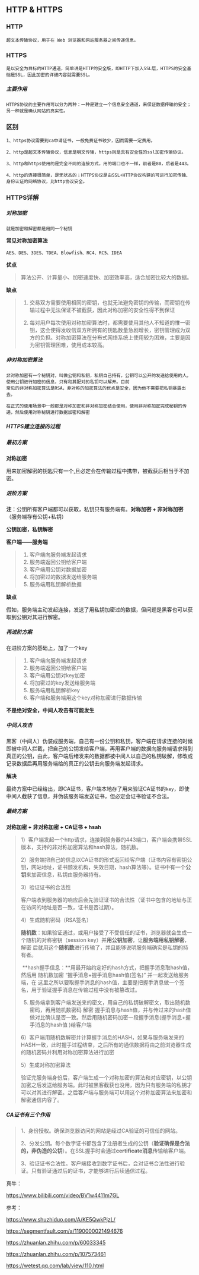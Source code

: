 ## HTTP & HTTPS

### HTTP

~~~
超文本传输协议，用于在 Web 浏览器和网站服务器之间传递信息。
~~~

### HTTPS

~~~
是以安全为目标的HTTP通道，简单讲是HTTP的安全版，即HTTP下加入SSL层，HTTPS的安全基础是SSL，因此加密的详细内容就需要SSL。
~~~

##### 主要作用

~~~
HTTPS协议的主要作用可以分为两种：一种是建立一个信息安全通道，来保证数据传输的安全；另一种就是确认网站的真实性。
~~~

### 区别

~~~
1、https协议需要到ca申请证书，一般免费证书较少，因而需要一定费用。

2、http是超文本传输协议，信息是明文传输，https则是具有安全性的ssl加密传输协议。

3、http和https使用的是完全不同的连接方式，用的端口也不一样，前者是80，后者是443。

4、http的连接很简单，是无状态的；HTTPS协议是由SSL+HTTP协议构建的可进行加密传输、身份认证的网络协议，比http协议安全。
~~~

### HTTPS详解

##### 对称加密

~~~
就是加密和解密都是用同一个秘钥

~~~

**常见对称加密算法**

~~~
AES、DES、3DES、TDEA、Blowfish、RC4、RC5、IDEA
~~~

**优点**

>算法公开、计算量小、加密速度快、加密效率高，适合加密比较大的数据。

**缺点**

>1. 交易双方需要使用相同的密钥，也就无法避免密钥的传输，而密钥在传输过程中无法保证不被截获，因此对称加密的安全性得不到保证
>
>   
>
>2. 每对用户每次使用对称加密算法时，都需要使用其他人不知道的惟一密钥，这会使得发收信双方所拥有的钥匙数量急剧增长，密钥管理成为双方的负担。对称加密算法在分布式网络系统上使用较为困难，主要是因为密钥管理困难，使用成本较高。
>
>

##### 非对称加密算法

~~~
非对称加密有一个秘钥对，叫做公钥和私钥，私钥自己持有，公钥可以公开的发送给使用的人。使用公钥进行加密的信息，只有和其配对的私钥可以解开。目前
常见的非对称加密算法是RSA，非对称的加密算法的优点是安全，因为他不需要把私钥暴露出去。

在正式的使用场景中一般都是对称加密和非对称加密结合使用，使用非对称加密完成秘钥的传递，然后使用对称秘钥进行数据加密和解密
~~~

##### HTTPS建立连接的过程

##### 最初方案

**对称加密**

用来加密解密的钥匙只有一个,且必定会在传输过程中携带，被截获后相当于不加密。

##### 进阶方案

**注**：公钥所有客户端都可以获取，私钥只有服务端有。**对称加密 + 非对称加密**（服务端存有公钥+私钥）

**公钥加密，私钥解密**

**客户端——服务端**

> 1. 客户端向服务端发起请求
> 2. 服务端返回公钥给客户端
> 3. 客户端用公钥对数据加密
> 4. 将加密过的数据发送给服务端
> 5. 服务端用私钥解析数据

**缺点**

假如，服务端主动发起连接，发送了用私钥加密过的数据，但问题是黑客也可以获取到公钥对其进行解密。

##### 再进阶方案

在进阶方案的基础上，加了一个key

> 1. 客户端向服务端发起请求
> 2. 服务端返回公钥给客户端
> 3. 客户端用公钥对key加密
> 4. 将加密过的key发送给服务端
> 5. 服务端用私钥解析key
> 6. 客户端和服务端用这个key对称加密进行数据传输

**不是绝对安全，中间人攻击有可能发生**

##### 中间人攻击

黑客（中间人）伪装成服务端，自己有一份公钥和私钥，客户端在请求连接的时候即被中间人拦截，把自己的公钥发给客户端，再用客户端的数据向服务端请求得到真正的公钥，由此，客户端后绪发来的数据都被中间人以自己的私钥破解，修改或记录数据后再用服务端给的真正的公钥去向服务端发起请求。

**解决**

最终方案中已经给出，即CA证书，客户端本地存了用来验证CA证书的`key`，即使中间人截获了信息，并伪装服务端发送证书，但必定会证书验证不合法。

##### 最终方案

**对称加密 + 非对称加密 + CA证书 + hsah** 

>1）客户端发起一个http请求，连接到服务器的443端口，客户端会携带SSL版本，支持的非对称加密算法和hash算法，随机数。
>
>2）服务端把自己的信息以CA证书的形式返回给客户端（证书内容有密钥公钥，网站地址，证书颁发机构，失效日期，hash算法等）。证书中有一个**公钥**来加密信息，私钥由服务器持有。
>
>3）验证证书的合法性
>
>客户端收到服务器的响应后会先验证证书的合法性（证书中包含的地址与正在访问的地址是否一致，证书是否过期）。
>
>4）生成随机密码（RSA签名）
>
>​	**随机数**：如果验证通过，或用户接受了不受信任的证书，浏览器就会生成一个随机的对称密钥（session key）并**用公钥加密**，让**服务端用私钥解密**，解密				   后就用这个**随机数**进行传输了，并且能够说明服务端确实是私钥的持有者。
>
>​	**hash握手信息：**用最开始约定好的hash方式，把握手消息取hash值， 然后用 随机数加密 “握手消息+握手消息hash值(签名)” 并一起发送给服务端，在							    这里之所以要取握手消息的hash值，主要是把握手消息做一个签名，用于验证握手消息在传输过程中没有被篡改过。
>
>5) 服务端拿到客户端发送来的密文，用自己的私钥破解密文，取出随机数密码，再用随机数密码 解密 握手消息与hash值，并与传过来的hash值做对比确认是否一致。然后用随机密码加密一段握手消息(握手消息+握手消息的hash值 )给客户端
>
>6）客户端用随机数解密并计算握手消息的HASH，如果与服务端发来的HASH一致，此时握手过程结束，之后所有的通信数据将由之前浏览器生成的随机密码并利用对称加密算法进行加密
>
>5）生成对称加密算法
>
>验证完服务端身份后，客户端生成一个对称加密的算法和对应密钥，以公钥加密之后发送给服务端。此时被黑客截获也没用，因为只有服务端的私钥才可以对其进行解密。之后客户端与服务端可以用这个对称加密算法来加密和解密通信内容了。

##### CA证书有三个作用

>1、身份授权。确保浏览器访问的网站是经过CA验证的可信任的网站。
>
>2、分发公钥。每个数字证书都包含了注册者生成的公钥（**验证确保是合法的，非伪造的公钥**）。在SSL握手时会通过**certificate消息**传输给客户端。
>
>3、验证证书合法性。客户端接收到数字证书后，会对证书合法性进行验证。只有验证通过后的证书，才能够进行后续通信过程。



真牛：

https://www.bilibili.com/video/BV1w4411m7GL

参考：

https://www.shuzhiduo.com/A/KE5QwkPjzL/

https://segmentfault.com/a/1190000021494676

https://zhuanlan.zhihu.com/p/60033345

https://zhuanlan.zhihu.com/p/107573461

https://wetest.qq.com/lab/view/110.html